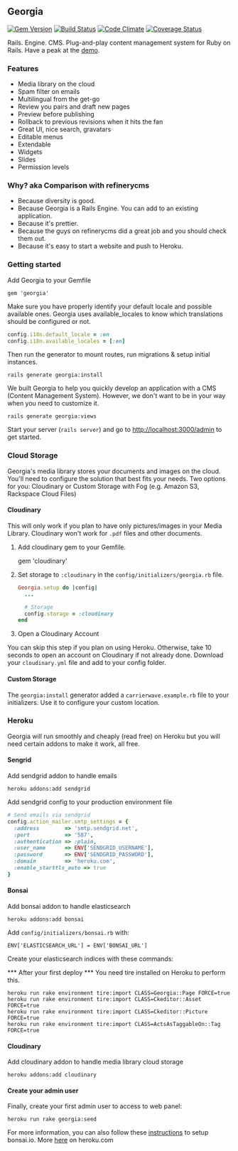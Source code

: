 ## Georgia

[![Gem Version](https://badge.fury.io/rb/georgia.png)](http://badge.fury.io/rb/georgia)
[![Build Status](https://travis-ci.org/georgia-cms/georgia.png?branch=master)](https://travis-ci.org/georgia-cms/georgia)
[![Code Climate](https://codeclimate.com/github/georgia-cms/georgia.png)](https://codeclimate.com/github/georgia-cms/georgia)
[![Coverage Status](https://coveralls.io/repos/georgia-cms/georgia/badge.png)](https://coveralls.io/r/georgia-cms/georgia)

Rails. Engine. CMS. Plug-and-play content management system for Ruby on Rails. Have a peak at the [demo](http://sorrynodemoyet.com/i-promise-it-s-on-its-way).

### Features

* Media library on the cloud
* Spam filter on emails
* Multilingual from the get-go
* Review you pairs and draft new pages
* Preview before publishing
* Rollback to previous revisions when it hits the fan
* Great UI, nice search, gravatars
* Editable menus
* Extendable
* Widgets
* Slides
* Permission levels

### Why? aka Comparison with refinerycms

* Because diversity is good.
* Because Georgia is a Rails Engine. You can add to an existing application.
* Because it's prettier.
* Because the guys on refinerycms did a great job and you should check them out.
* Because it's easy to start a website and push to Heroku.

### Getting started

Add Georgia to your Gemfile

    gem 'georgia'

Make sure you have properly identify your default locale and possible available ones.
Georgia uses available_locales to know which translations should be configured or not.

``` ruby
config.i18n.default_locale = :en
config.i18n.available_locales = [:en]
```

Then run the generator to mount routes, run migrations & setup initial instances.

    rails generate georgia:install

We built Georgia to help you quickly develop an application with a CMS (Content Management System). However, we don't want to be in your way when you need to customize it.

    rails generate georgia:views

Start your server (`rails server`) and go to [http://localhost:3000/admin](http://localhost:3000/admin) to get started.

### Cloud Storage

Georgia's media library stores your documents and images on the cloud. You'll need to configure the solution that best fits your needs. Two options for you: Cloudinary or Custom Storage with Fog (e.g. Amazon S3, Rackspace Cloud Files)

#### Cloudinary

This will only work if you plan to have only pictures/images in your Media Library. Cloudinary won't work for `.pdf` files and other documents.

1. Add cloudinary gem to your Gemfile.

    gem 'cloudinary'

2. Set storage to `:cloudinary` in the `config/initializers/georgia.rb` file.

    ``` ruby
    Georgia.setup do |config|
      ...

      # Storage
      config.storage = :cloudinary
    end
    ```

3. Open a Cloudinary Account

You can skip this step if you plan on using Heroku. Otherwise, take 10 seconds to open an account on Cloudinary if not already done. Download your `cloudinary.yml` file and add to your config folder.

#### Custom Storage

The `georgia:install` generator added a `carrierwave.example.rb` file to your initializers. Use it to configure your custom location.

### Heroku

Georgia will run smoothly and cheaply (read free) on Heroku but you will need certain addons to make it work, all free.

#### Sengrid

Add sendgrid addon to handle emails

    heroku addons:add sendgrid

Add sendgrid config to your production environment file

``` ruby
# Send emails via sendgrid
config.action_mailer.smtp_settings = {
  :address        => 'smtp.sendgrid.net',
  :port           => '587',
  :authentication => :plain,
  :user_name      => ENV['SENDGRID_USERNAME'],
  :password       => ENV['SENDGRID_PASSWORD'],
  :domain         => 'heroku.com',
  :enable_starttls_auto => true
}
```

#### Bonsai

Add bonsai addon to handle elasticsearch

    heroku addons:add bonsai

Add `config/initializers/bonsai.rb` with:

    ENV['ELASTICSEARCH_URL'] = ENV['BONSAI_URL']

Create your elasticsearch indices with these commands:

*** After your first deploy *** You need tire installed on Heroku to perform this.

    heroku run rake environment tire:import CLASS=Georgia::Page FORCE=true
    heroku run rake environment tire:import CLASS=Ckeditor::Asset FORCE=true
    heroku run rake environment tire:import CLASS=Ckeditor::Picture FORCE=true
    heroku run rake environment tire:import CLASS=ActsAsTaggableOn::Tag FORCE=true

#### Cloudinary

Add cloudinary addon to handle media library cloud storage

    heroku addons:add cloudinary

#### Create your admin user

Finally, create your first admin user to access to web panel:

    heroku run rake georgia:seed

For more information, you can also follow these [instructions](https://gist.github.com/nz/2041121) to setup bonsai.io. More [here](https://devcenter.heroku.com/articles/bonsai) on heroku.com